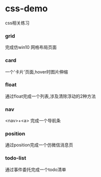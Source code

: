 # css-demo
css相关练习

### grid
完成仿win10 网格布局页面

### card
一个'卡片'页面,hover时图片伸缩

### float
通过float完成一个列表,涉及清除浮动的2种方法

### nav
\<nav>+\<a> 完成一个导航条
  
### position
通过position完成一个仿微信消息页

### todo-list
通过事件委托完成一个todo清单
